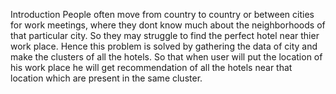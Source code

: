 Introduction
People often move from country to country or between cities for work meetings, where they dont know much about the neighborhoods of that particular city. So they may struggle to find the perfect hotel near thier work place. Hence this problem is solved by gathering the data of city and make the clusters of all the hotels. So that when user will put the location of his work place he will get recommendation of all the hotels near that location which are present in the same cluster.
